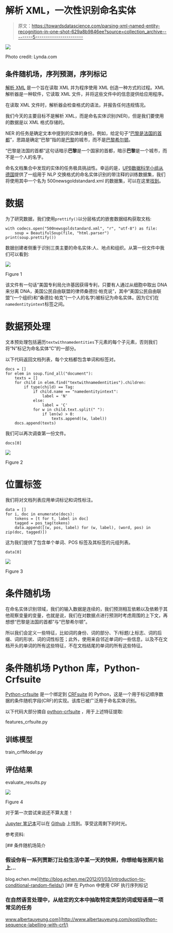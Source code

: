 # 解析 XML，一次性识别命名实体

> 原文：<https://towardsdatascience.com/parsing-xml-named-entity-recognition-in-one-shot-629a8b9846ee?source=collection_archive---------5----------------------->

![](img/300aae601ad24c261ac4401c841f3f08.png)

Photo credit: Lynda.com

## 条件随机场，序列预测，序列标记

[解析 XML](https://www.w3schools.com/xml/xml_parser.asp) 是一个旨在读取 XML 并为程序使用 XML 创造一种方式的过程。XML 解析器是一种软件，它读取 XML 文件，并将这些文件中的信息提供给应用程序。

在读取 XML 文件时，解析器会检查格式的语法，并报告任何违规情况。

我们今天的主要目标不是解析 XML，而是命名实体识别(NER)，但是我们要使用的数据是以 XML 格式存储的。

NER 的任务是确定文本中提到的实体的身份。例如，给定句子“[巴黎是法国的首都](https://en.wikipedia.org/wiki/Entity_linking)”，思路是确定“巴黎”指的是[巴黎](https://en.wikipedia.org/wiki/Paris)的城市，而不是[巴黎希尔顿](https://en.wikipedia.org/wiki/Paris_Hilton)。

“巴黎是法国的首都”这句话暗示**巴黎**是一个国家的首都，暗示**巴黎**是一个城市，而不是一个人的名字。

命名文档集合中发现的实体的任务极具挑战性。幸运的是，[UPB](https://github.com/dice-group/n3-collection)[数据科学小组从德国](https://github.com/dice-group)提供了一组用于 NLP 交换格式的命名实体识别的带注释的训练数据集，我们将使用其中一个名为 500newsgoldstandard.xml 的数据集，可以在这里[找到](https://raw.githubusercontent.com/dice-group/n3-collection/master/500newsgoldstandard.xml)。

# 数据

为了研究数据，我们使用`prettify()`以分层格式的嵌套数据结构获取文档:

```
with codecs.open("500newsgoldstandard.xml", "r", "utf-8") as file:
    soup = BeautifulSoup(file, "html.parser")
print(soup.prettify())
```

数据创建者侧重于识别三类主要的命名实体:人、地点和组织。从第一份文件中我们可以看到:

![](img/83eb8538d36cc73db21b391c7ff13e1b.png)

Figure 1

该文件有一句话“美国专利局允许基因获得专利，只要有人通过从细胞中取出 DNA 来分离 DNA，美国公民自由联盟的律师桑德拉·帕克说”，其中“美国公民自由联盟”(一个组织)和“桑德拉·帕克”(一个人的名字)被标记为命名实体。因为它们在`namedentityintext`标签之间。

# 数据预处理

文本预处理包括遍历`textwithnamedentities`下元素的每个子元素，否则我们将“N”标记为命名实体“C”的一部分。

以下代码返回文档列表，每个文档都包含单词和标签对。

```
docs = []
for elem in soup.find_all("document"):
    texts = []
    for child in elem.find("textwithnamedentities").children:
        if type(child) == Tag:
            if child.name == "namedentityintext":
                label = 'N'
            else:
                label = 'C'
            for w in child.text.split(" "):
                if len(w) > 0:
                    texts.append((w, label))
    docs.append(texts)
```

我们可以再次调查第一份文件。

```
docs[0]
```

![](img/d046bd491b4322455afe472363f262be.png)

Figure 2

# 位置标签

我们将对文档列表应用单词标记和词性标注。

```
data = []
for i, doc in enumerate(docs):
    tokens = [t for t, label in doc]
    tagged = pos_tag(tokens)
    data.append([(w, pos, label) for (w, label), (word, pos) in zip(doc, tagged)])
```

这为我们提供了包含单个单词、POS 标签及其标签的元组列表。

```
data[0]
```

![](img/aea87f4c4fa58e6606aac4359c6a05e6.png)

Figure 3

# 条件随机场

在命名实体识别领域，我们的输入数据是连续的，我们预测相互依赖以及依赖于其他观察变量的变量，也就是说，我们在对数据点进行预测时考虑周围的上下文，再想想“巴黎是法国的首都”与“巴黎希尔顿”。

所以我们会定义一些特征，比如词的身份、词的部分、下/标题/上标志、词的后缀、词的形状、词的词性标签；此外，使用来自邻近单词的一些信息，以及不在文档开头的单词的所有这些特征，不在文档结尾的单词的所有这些特征。

# 条件随机场 Python 库，Python-Crfsuite

[Python-crfsuite](https://github.com/scrapinghub/python-crfsuite) 是一个绑定到 [CRFsuite](https://github.com/chokkan/crfsuite) 的 Python，这是一个用于标记顺序数据的条件随机字段(CRF)的实现。该库已被广泛用于命名实体识别。

以下代码大部分摘自 [python-crfsuite](https://github.com/scrapinghub/python-crfsuite) ，用于上述特征提取:

features_crfsuite.py

## 训练模型

train_crfModel.py

## 评估结果

evaluate_results.py

![](img/a0eaa35e671c7fae84442010643895fe.png)

Figure 4

对于第一次尝试来说还不算太差！

[Jupyter 笔记本](https://github.com/susanli2016/NLP-with-Python/blob/master/NER%20500newsgoldstandard.ipynb)可以在 [Github](https://github.com/susanli2016/NLP-with-Python/blob/master/NER%20500newsgoldstandard.ipynb) 上找到。享受这周剩下的时光。

参考资料:

 [## 条件随机场简介

### 假设你有一系列贾斯汀比伯生活中某一天的快照，你想给每张照片贴上…

blog.echen.me](http://blog.echen.me/2012/01/03/introduction-to-conditional-random-fields/)  [## 在 Python 中使用 CRF 执行序列标记

### 在自然语言处理中，从给定的文本中抽取特定类型的词或短语是一项常见的任务

www.albertauyeung.com](http://www.albertauyeung.com/post/python-sequence-labelling-with-crf/)